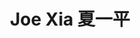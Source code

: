 ---
user: joexia
title: Joe Xia 夏一平
position: CTO
company: Mobike
sns: http://weibo.com/u/2074989161
featured: true
talk: keynote

biocn: 2015年1月，作为联合创始人创办了摩拜单车。摩拜单车创造了一种通过移动互联实现单车共享的新模式。经过一年多的努力，摩拜单车已经累计投入了近万辆智能共享自行车在上海运营，成功打造了全球首个最大的商用无桩的共享自行车服务。摩拜单车希望通过这种共享模式能够为城市缓解交通拥堵，减少环境污染。<br/>夏一平是国内车联网领域资深的产品技术专家。曾经在福特，菲亚特克莱斯勒的车联网产品研发部门负责产品和技术的研发，拥有国内外发明，实用新型和软件著作权专利等20多项。

bio: 2015年1月，作为联合创始人创办了摩拜单车。摩拜单车创造了一种通过移动互联实现单车共享的新模式。经过一年多的努力，摩拜单车已经累计投入了近万辆智能共享自行车在上海运营，成功打造了全球首个最大的商用无桩的共享自行车服务。摩拜单车希望通过这种共享模式能够为城市缓解交通拥堵，减少环境污染。<br/>夏一平是国内车联网领域资深的产品技术专家。曾经在福特，菲亚特克莱斯勒的车联网产品研发部门负责产品和技术的研发，拥有国内外发明，实用新型和软件著作权专利等20多项。

---
